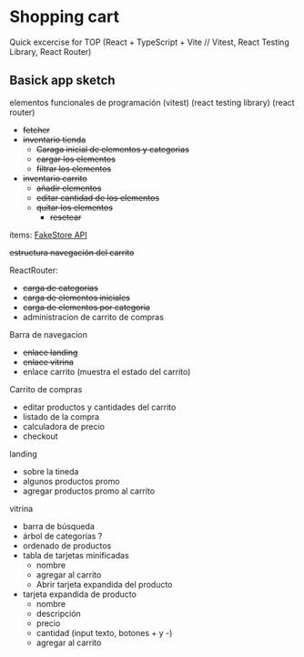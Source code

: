 # Shopping cart

Quick excercise for TOP
(React + TypeScript + Vite // Vitest, React Testing Library, React Router)

## Basick app sketch

elementos funcionales de programación
(vitest)
(react testing library)
(react router)

- ~~fetcher~~
- ~~inventario tienda~~
  - ~~Caraga inicial de elementos y categorias~~
  - ~~cargar los elementos~~
  - ~~filtrar los elementos~~
- ~~inventario carrito~~
  - ~~añadir elementos~~
  - ~~editar cantidad de los elementos~~
  - ~~quitar los elementos~~
    - ~~resetear~~

items: [FakeStore API](https://fakestoreapi.com/)

~~estructura navegación del carrito~~

ReactRouter:

- ~~carga de categorias~~
- ~~carga de elementos iniciales~~
- ~~carga de elementos por categoria~~
- administracion de carrito de compras

Barra de navegacion

- ~~enlace landing~~
- ~~enlace vitrina~~
- enlace carrito (muestra el estado del carrito)

Carrito de compras

- editar productos y cantidades del carrito
- listado de la compra
- calculadora de precio
- checkout

landing

- sobre la tineda
- algunos productos promo
- agregar productos promo al carrito

vitrina

- barra de búsqueda
- árbol de categorías ?
- ordenado de productos
- tabla de tarjetas minificadas
  - nombre
  - agregar al carrito
  - Abrir tarjeta expandida del producto
- tarjeta expandida de producto
  - nombre
  - descripción
  - precio
  - cantidad (input texto, botones + y -)
  - agregar al carrito
